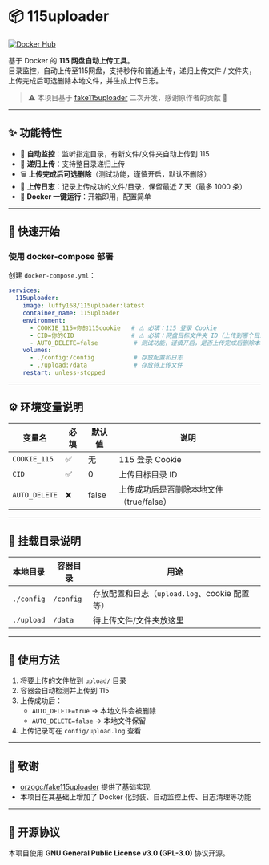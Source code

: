 # 📦 115uploader

[![Docker Hub](https://img.shields.io/docker/pulls/luffy168/115uploader.svg)](https://hub.docker.com/r/luffy168/115uploader)

基于 Docker 的 **115 网盘自动上传工具**。  
目录监控，自动上传至115网盘，支持秒传和普通上传，递归上传文件 / 文件夹，上传完成后可选删除本地文件，并生成上传日志。  

> ⚠️ 本项目基于 [fake115uploader](https://github.com/orzogc/fake115uploader) 二次开发，感谢原作者的贡献 🙏

---

## ✨ 功能特性
- 📂 **自动监控**：监听指定目录，有新文件/文件夹自动上传到 115  
- 🔄 **递归上传**：支持整目录递归上传  
- 🗑 **上传完成后可选删除**（测试功能，谨慎开启，默认不删除）
- 📝 **上传日志**：记录上传成功的文件/目录，保留最近 7 天（最多 1000 条）   
- 🐳 **Docker 一键运行**：开箱即用，配置简单  

---

## 🚀 快速开始

### 使用 docker-compose 部署
创建 `docker-compose.yml`：

```yaml
services:
  115uploader:
    image: luffy168/115uploader:latest
    container_name: 115uploader
    environment:
      - COOKIE_115=你的115cookie   # ⚠️ 必填：115 登录 Cookie
      - CID=你的CID                # ⚠️ 必填：网盘目标文件夹 ID（上传到哪个目录）
      - AUTO_DELETE=false          # 测试功能，谨慎开启，是否上传完成后删除本地文件（默认 false）
    volumes:
      - ./config:/config           # 存放配置和日志
      - ./upload:/data             # 存放待上传文件
    restart: unless-stopped
```

---

## ⚙️ 环境变量说明

| 变量名        | 必填 | 默认值 | 说明                                   |
|---------------|------|--------|----------------------------------------|
| `COOKIE_115`  | ✅   | 无     | 115 登录 Cookie                        |
| `CID`         | ✅   | 0      | 上传目标目录 ID                        |
| `AUTO_DELETE` | ❌   | false  | 上传成功后是否删除本地文件（true/false） |

---

## 📂 挂载目录说明

| 本地目录   | 容器目录  | 用途                                     |
|------------|-----------|------------------------------------------|
| `./config` | `/config` | 存放配置和日志（`upload.log`、cookie 配置等） |
| `./upload` | `/data`   | 待上传文件/文件夹放这里                  |

---

## 📖 使用方法
1. 将要上传的文件放到 `upload/` 目录  
2. 容器会自动检测并上传到 115  
3. 上传成功后：  
   - `AUTO_DELETE=true` → 本地文件会被删除  
   - `AUTO_DELETE=false` → 本地文件保留  
4. 上传记录可在 `config/upload.log` 查看  
  
---

## 🤝 致谢
- [orzogc/fake115uploader](https://github.com/orzogc/fake115uploader) 提供了基础实现  
- 本项目在其基础上增加了 Docker 化封装、自动监控上传、日志清理等功能  

---

## 📄 开源协议
本项目使用 **GNU General Public License v3.0 (GPL-3.0)** 协议开源。  
